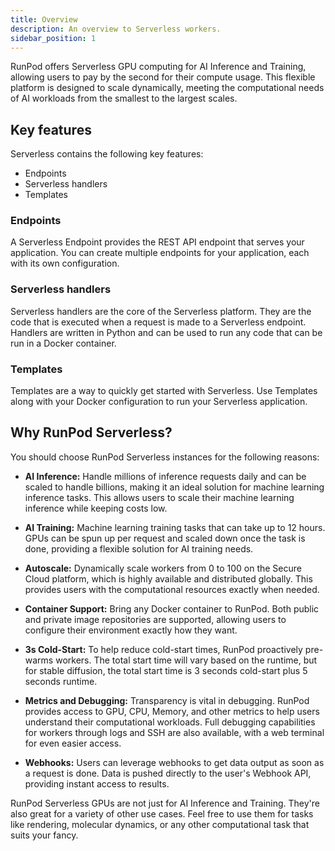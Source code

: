 ```yaml
---
title: Overview
description: An overview to Serverless workers.
sidebar_position: 1
---
```


RunPod offers Serverless GPU computing for AI Inference and Training, allowing users to pay by the second for their compute usage.
This flexible platform is designed to scale dynamically, meeting the computational needs of AI workloads from the smallest to the largest scales.

## Key features

Serverless contains the following key features:

- Endpoints
- Serverless handlers
- Templates

### Endpoints

A Serverless Endpoint provides the REST API endpoint that serves your application.
You can create multiple endpoints for your application, each with its own configuration.

### Serverless handlers

Serverless handlers are the core of the Serverless platform.
They are the code that is executed when a request is made to a Serverless endpoint.
Handlers are written in Python and can be used to run any code that can be run in a Docker container.

### Templates

Templates are a way to quickly get started with Serverless.
Use Templates along with your Docker configuration to run your Serverless application.

## Why RunPod Serverless?

You should choose RunPod Serverless instances for the following reasons:

- **AI Inference:** Handle millions of inference requests daily and can be scaled to handle billions, making it an ideal solution for machine learning inference tasks. This allows users to scale their machine learning inference while keeping costs low.

- **AI Training:** Machine learning training tasks that can take up to 12 hours. GPUs can be spun up per request and scaled down once the task is done, providing a flexible solution for AI training needs.

- **Autoscale:** Dynamically scale workers from 0 to 100 on the Secure Cloud platform, which is highly available and distributed globally. This provides users with the computational resources exactly when needed.

- **Container Support:** Bring any Docker container to RunPod. Both public and private image repositories are supported, allowing users to configure their environment exactly how they want.

- **3s Cold-Start:** To help reduce cold-start times, RunPod proactively pre-warms workers. The total start time will vary based on the runtime, but for stable diffusion, the total start time is 3 seconds cold-start plus 5 seconds runtime.

- **Metrics and Debugging:** Transparency is vital in debugging. RunPod provides access to GPU, CPU, Memory, and other metrics to help users understand their computational workloads. Full debugging capabilities for workers through logs and SSH are also available, with a web terminal for even easier access.

- **Webhooks:** Users can leverage webhooks to get data output as soon as a request is done. Data is pushed directly to the user's Webhook API, providing instant access to results.

RunPod Serverless GPUs are not just for AI Inference and Training. They're also great for a variety of other use cases. Feel free to use them for tasks like rendering, molecular dynamics, or any other computational task that suits your fancy.
